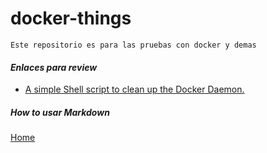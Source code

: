 # docker-things

    Este repositorio es para las pruebas con docker y demas

####  _Enlaces para review_
* [A simple Shell script to clean up the Docker Daemon.](https://github.com/ZZROTDesign/docker-clean)


##### How to usar Markdown
[Home](http://nestacms.com/docs/creating-content/markdown-cheat-sheet)
